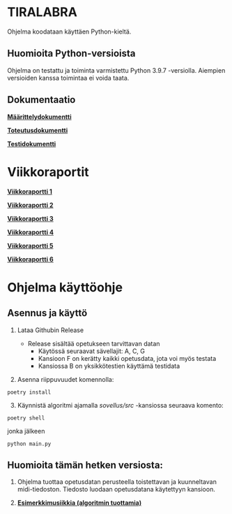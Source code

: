 # **TIRALABRA**

Ohjelma koodataan käyttäen Python-kieltä.

## **Huomioita Python-versioista**

Ohjelma on testattu ja toiminta varmistettu Python 3.9.7 -versiolla. Aiempien versioiden kanssa toimintaa ei voida taata.

## **Dokumentaatio**

**[Määrittelydokumentti](https://github.com/vtonteri/Algoritmisovellus/blob/master/dokumentaatio/maarittelydokumentti.md)**

**[Toteutusdokumentti](https://github.com/vtonteri/Algoritmisovellus/blob/master/dokumentaatio/toteutusdokumentti.md)**

**[Testidokumentti](https://github.com/vtonteri/Algoritmisovellus/blob/master/dokumentaatio/testiraportti.md)**

# **Viikkoraportit**

**[Viikkoraportti 1](https://github.com/vtonteri/Algoritmisovellus/blob/master/dokumentaatio/viikkoraportti1.md)**

**[Viikkoraportti 2](https://github.com/vtonteri/Algoritmisovellus/blob/master/dokumentaatio/viikkoraportti2.md)**

**[Viikkoraportti 3](https://github.com/vtonteri/Algoritmisovellus/blob/master/dokumentaatio/viikkoraportti3.md)**

**[Viikkoraportti 4](https://github.com/vtonteri/Algoritmisovellus/blob/master/dokumentaatio/viikkoraportti4.md)**

**[Viikkoraportti 5](https://github.com/vtonteri/Algoritmisovellus/blob/master/dokumentaatio/viikkoraportti5.md)**

**[Viikkoraportti 6](https://github.com/vtonteri/Algoritmisovellus/blob/master/dokumentaatio/viikkoraportti6.md)**

# **Ohjelma käyttöohje**

## **Asennus ja käyttö**

1. Lataa Githubin Release
    - Release sisältää opetukseen tarvittavan datan
        - Käytössä seuraavat sävellajit: A, C, G
        - Kansioon F on kerätty kaikki opetusdata, jota voi myös testata
        - Kansiossa B on yksikkötestien käyttämä testidata

2. Asenna riippuvuudet komennolla:

`poetry install`

3. Käynnistä algoritmi ajamalla *sovellus/src* -kansiossa seuraava komento:

`poetry shell`

jonka jälkeen

`python main.py`

## **Huomioita tämän hetken versiosta:**

1. Ohjelma tuottaa opetusdatan perusteella toistettavan ja kuunneltavan midi-tiedoston. Tiedosto luodaan opetusdatana käytettyyn kansioon.

2. **[Esimerkkimusiikkia (algoritmin tuottamia)](https://github.com/vtonteri/Algoritmisovellus/tree/master/data/musiikki)**